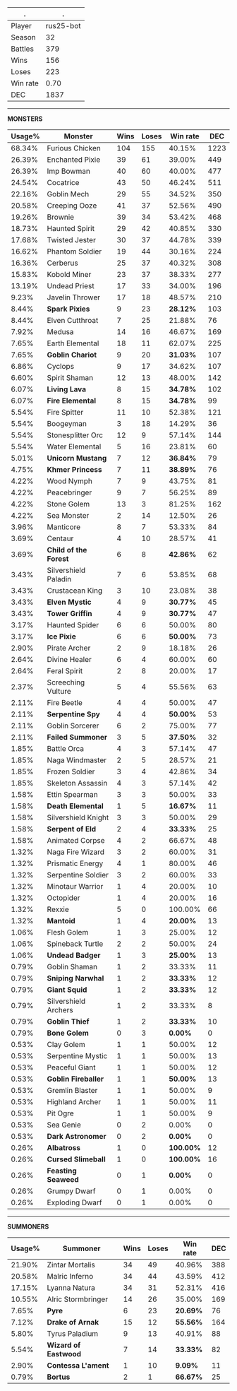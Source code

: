 .|.
|-|-
Player|rus25-bot
Season|32
Battles|379
Wins|156
Loses|223
Win rate|0.70
DEC|1837

---
**MONSTERS**

Usage%|Monster|Wins|Loses|Win rate|DEC|
-|-|-|-|-|-|
68.34%|Furious Chicken|104|155|40.15%|1223|
26.39%|Enchanted Pixie|39|61|39.00%|449|
26.39%|Imp Bowman|40|60|40.00%|477|
24.54%|Cocatrice|43|50|46.24%|511|
22.16%|Goblin Mech|29|55|34.52%|350|
20.58%|Creeping Ooze|41|37|52.56%|490|
19.26%|Brownie|39|34|53.42%|468|
18.73%|Haunted Spirit|29|42|40.85%|330|
17.68%|Twisted Jester|30|37|44.78%|339|
16.62%|Phantom Soldier|19|44|30.16%|224|
16.36%|Cerberus|25|37|40.32%|308|
15.83%|Kobold Miner|23|37|38.33%|277|
13.19%|Undead Priest|17|33|34.00%|196|
9.23%|Javelin Thrower|17|18|48.57%|210|
8.44%|**Spark Pixies**|9|23|**28.12%**|103|
8.44%|Elven Cutthroat|7|25|21.88%|76|
7.92%|Medusa|14|16|46.67%|169|
7.65%|Earth Elemental|18|11|62.07%|225|
7.65%|**Goblin Chariot**|9|20|**31.03%**|107|
6.86%|Cyclops|9|17|34.62%|107|
6.60%|Spirit Shaman|12|13|48.00%|142|
6.07%|**Living Lava**|8|15|**34.78%**|102|
6.07%|**Fire Elemental**|8|15|**34.78%**|99|
5.54%|Fire Spitter|11|10|52.38%|121|
5.54%|Boogeyman|3|18|14.29%|36|
5.54%|Stonesplitter Orc|12|9|57.14%|144|
5.54%|Water Elemental|5|16|23.81%|60|
5.01%|**Unicorn Mustang**|7|12|**36.84%**|79|
4.75%|**Khmer Princess**|7|11|**38.89%**|76|
4.22%|Wood Nymph|7|9|43.75%|81|
4.22%|Peacebringer|9|7|56.25%|89|
4.22%|Stone Golem|13|3|81.25%|162|
4.22%|Sea Monster|2|14|12.50%|26|
3.96%|Manticore|8|7|53.33%|84|
3.69%|Centaur|4|10|28.57%|41|
3.69%|**Child of the Forest**|6|8|**42.86%**|62|
3.43%|Silvershield Paladin|7|6|53.85%|68|
3.43%|Crustacean King|3|10|23.08%|38|
3.43%|**Elven Mystic**|4|9|**30.77%**|45|
3.43%|**Tower Griffin**|4|9|**30.77%**|47|
3.17%|Haunted Spider|6|6|50.00%|80|
3.17%|**Ice Pixie**|6|6|**50.00%**|73|
2.90%|Pirate Archer|2|9|18.18%|26|
2.64%|Divine Healer|6|4|60.00%|60|
2.64%|Feral Spirit|2|8|20.00%|17|
2.37%|Screeching Vulture|5|4|55.56%|63|
2.11%|Fire Beetle|4|4|50.00%|47|
2.11%|**Serpentine Spy**|4|4|**50.00%**|53|
2.11%|Goblin Sorcerer|6|2|75.00%|77|
2.11%|**Failed Summoner**|3|5|**37.50%**|32|
1.85%|Battle Orca|4|3|57.14%|47|
1.85%|Naga Windmaster|2|5|28.57%|21|
1.85%|Frozen Soldier|3|4|42.86%|34|
1.85%|Skeleton Assassin|4|3|57.14%|42|
1.58%|Ettin Spearman|3|3|50.00%|33|
1.58%|**Death Elemental**|1|5|**16.67%**|11|
1.58%|Silvershield Knight|3|3|50.00%|29|
1.58%|**Serpent of Eld**|2|4|**33.33%**|25|
1.58%|Animated Corpse|4|2|66.67%|48|
1.32%|Naga Fire Wizard|3|2|60.00%|31|
1.32%|Prismatic Energy|4|1|80.00%|46|
1.32%|Serpentine Soldier|3|2|60.00%|33|
1.32%|Minotaur Warrior|1|4|20.00%|10|
1.32%|Octopider|1|4|20.00%|16|
1.32%|Rexxie|5|0|100.00%|66|
1.32%|**Mantoid**|1|4|**20.00%**|13|
1.06%|Flesh Golem|1|3|25.00%|12|
1.06%|Spineback Turtle|2|2|50.00%|24|
1.06%|**Undead Badger**|1|3|**25.00%**|13|
0.79%|Goblin Shaman|1|2|33.33%|11|
0.79%|**Sniping Narwhal**|1|2|**33.33%**|12|
0.79%|**Giant Squid**|1|2|**33.33%**|12|
0.79%|Silvershield Archers|1|2|33.33%|8|
0.79%|**Goblin Thief**|1|2|**33.33%**|10|
0.79%|**Bone Golem**|0|3|**0.00%**|0|
0.53%|Clay Golem|1|1|50.00%|12|
0.53%|Serpentine Mystic|1|1|50.00%|13|
0.53%|Peaceful Giant|1|1|50.00%|12|
0.53%|**Goblin Fireballer**|1|1|**50.00%**|13|
0.53%|Gremlin Blaster|1|1|50.00%|9|
0.53%|Highland Archer|1|1|50.00%|11|
0.53%|Pit Ogre|1|1|50.00%|9|
0.53%|Sea Genie|0|2|0.00%|0|
0.53%|**Dark Astronomer**|0|2|**0.00%**|0|
0.26%|**Albatross**|1|0|**100.00%**|12|
0.26%|**Cursed Slimeball**|1|0|**100.00%**|16|
0.26%|**Feasting Seaweed**|0|1|**0.00%**|0|
0.26%|Grumpy Dwarf|0|1|0.00%|0|
0.26%|Exploding Dwarf|0|1|0.00%|0|

---
**SUMMONERS**

Usage%|Summoner|Wins|Loses|Win rate|DEC|
-|-|-|-|-|-|
21.90%|Zintar Mortalis|34|49|40.96%|388|
20.58%|Malric Inferno|34|44|43.59%|412|
17.15%|Lyanna Natura|34|31|52.31%|416|
10.55%|Alric Stormbringer|14|26|35.00%|169|
7.65%|**Pyre**|6|23|**20.69%**|76|
7.12%|**Drake of Arnak**|15|12|**55.56%**|164|
5.80%|Tyrus Paladium|9|13|40.91%|88|
5.54%|**Wizard of Eastwood**|7|14|**33.33%**|82|
2.90%|**Contessa L'ament**|1|10|**9.09%**|11|
0.79%|**Bortus**|2|1|**66.67%**|25|
